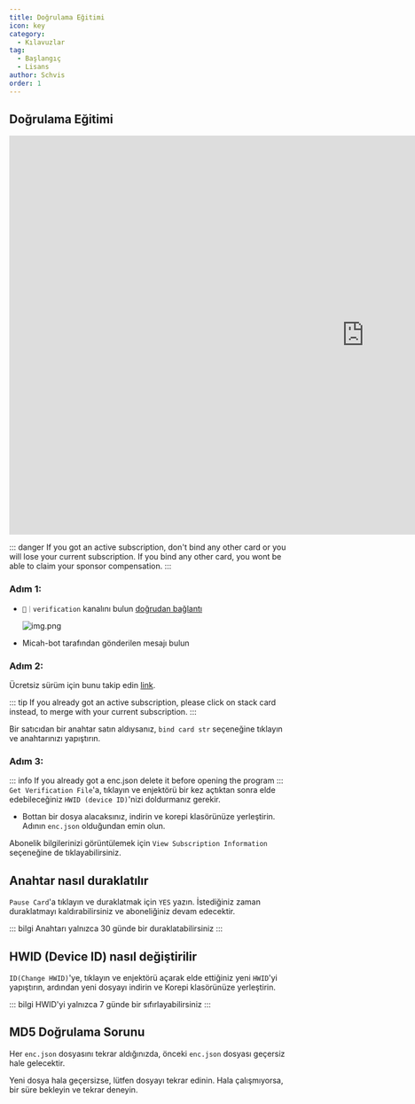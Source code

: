 ```yaml
---
title: Doğrulama Eğitimi
icon: key
category:
  - Kılavuzlar
tag:
  - Başlangıç
  - Lisans
author: Schvis
order: 1
---
```

## Doğrulama Eğitimi

<div class="iframe-container"><iframe width="1280" height="720" src="https://www.youtube.com/embed/ST9akMsGJog" title="How to activate your key - Korepi" frameborder="0" allow="accelerometer; autoplay; clipboard-write; encrypted-media; gyroscope; picture-in-picture; web-share" referrerpolicy="strict-origin-when-cross-origin" allowfullscreen></iframe></div>

::: danger If you got an active subscription, don't bind any other card or you will lose your current subscription. If you bind any other card, you wont be able to claim your sponsor compensation.
:::

### Adım 1:
- `🔐｜verification` kanalını bulun [doğrudan bağlantı](https://discord.com/channels/1069057220802781265/1203687333107335198)

  ![img.png](/assets/images/docs/202402/verify-1.png)
- Micah-bot tarafından gönderilen mesajı bulun
### Adım 2:
Ücretsiz sürüm için bunu takip edin [link](free.md).

::: tip If you already got an active subscription, please click on stack card instead, to merge with your current subscription.
:::

Bir satıcıdan bir anahtar satın aldıysanız, `bind card str` seçeneğine tıklayın ve anahtarınızı yapıştırın.

### Adım 3:
::: info If you already got a enc.json delete it before opening the program
:::
`Get Verification File`'a, tıklayın ve enjektörü bir kez açtıktan sonra elde edebileceğiniz `HWID (device ID)`'nizi doldurmanız gerekir.
- Bottan bir dosya alacaksınız, indirin ve korepi klasörünüze yerleştirin. Adının `enc.json` olduğundan emin olun.

Abonelik bilgilerinizi görüntülemek için `View Subscription Information` seçeneğine de tıklayabilirsiniz.

## Anahtar nasıl duraklatılır

`Pause Card`'a tıklayın ve duraklatmak için `YES` yazın. İstediğiniz zaman duraklatmayı kaldırabilirsiniz ve aboneliğiniz devam edecektir.

::: bilgi Anahtarı yalnızca 30 günde bir duraklatabilirsiniz
:::

## HWID (Device ID) nasıl değiştirilir

`ID(Change HWID)`'ye, tıklayın ve enjektörü açarak elde ettiğiniz yeni `HWID`'yi yapıştırın, ardından yeni dosyayı indirin ve Korepi klasörünüze yerleştirin.

::: bilgi HWID'yi yalnızca 7 günde bir sıfırlayabilirsiniz
:::

## MD5 Doğrulama Sorunu
Her `enc.json` dosyasını tekrar aldığınızda, önceki `enc.json` dosyası geçersiz hale gelecektir.

Yeni dosya hala geçersizse, lütfen dosyayı tekrar edinin. Hala çalışmıyorsa, bir süre bekleyin ve tekrar deneyin.

